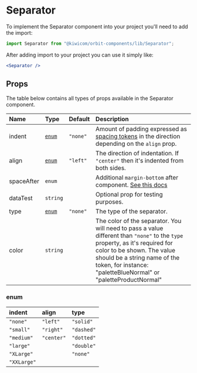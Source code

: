 # Separator

To implement the Separator component into your project you'll need to add the import:

```jsx
import Separator from "@kiwicom/orbit-components/lib/Separator";
```

After adding import to your project you can use it simply like:

```jsx
<Separator />
```

## Props

The table below contains all types of props available in the Separator component.

| Name       | Type            | Default  | Description                                                                                                                                                                                                            |
| :--------- | :-------------- | :------- | :--------------------------------------------------------------------------------------------------------------------------------------------------------------------------------------------------------------------- |
| indent     | [`enum`](#enum) | `"none"` | Amount of padding expressed as [spacing tokens](https://orbit.kiwi/foundation/spacing/) in the direction depending on the `align` prop.                                                                                |
| align      | [`enum`](#enum) | `"left"` | The direction of indentation. If `"center"` then it's indented from both sides.                                                                                                                                        |
| spaceAfter | `enum`          |          | Additional `margin-bottom` after component. [See this docs](https://github.com/kiwicom/orbit/tree/master/packages/orbit-components/src/common/getSpacingToken)                                                         |
| dataTest   | `string`        |          | Optional prop for testing purposes.                                                                                                                                                                                    |
| type       | [`enum`](#enum) | `"none"` | The type of the separator.                                                                                                                                                                                             |
| color      | `string`        |          | The color of the separator. You will need to pass a value different than `"none"` to the `type` property, as it's required for color to be shown. The value should be a string name of the token, for instance: "paletteBlueNormal" or "paletteProductNormal" |

### enum

| indent      | align      | type       |
| :---------- | :--------- | :--------- |
| `"none"`    | `"left"`   | `"solid"`  |
| `"small"`   | `"right"`  | `"dashed"` |
| `"medium"`  | `"center"` | `"dotted"` |
| `"large"`   |            | `"double"` |
| `"XLarge"`  |            | `"none"`   |
| `"XXLarge"` |            |
